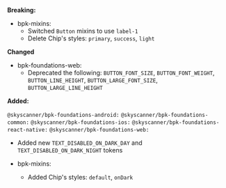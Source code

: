 **Breaking:**

- bpk-mixins:
  - Switched `Button` mixins to use `label-1`
  - Delete Chip's styles: `primary`, `success`, `light`

**Changed**

- bpk-foundations-web:
  - Deprecated the following: `BUTTON_FONT_SIZE`, `BUTTON_FONT_WEIGHT`, `BUTTON_LINE_HEIGHT`, `BUTTON_LARGE_FONT_SIZE`, `BUTTON_LARGE_LINE_HEIGHT`

**Added:**

`@skyscanner/bpk-foundations-android:`
`@skyscanner/bpk-foundations-common:`
`@skyscanner/bpk-foundations-ios:`
`@skyscanner/bpk-foundations-react-native:`
`@skyscanner/bpk-foundations-web:`
  - Added new `TEXT_DISABLED_ON_DARK_DAY` and `TEXT_DISABLED_ON_DARK_NIGHT` tokens

- bpk-mixins:
  - Added Chip's styles: `default`, `onDark`
